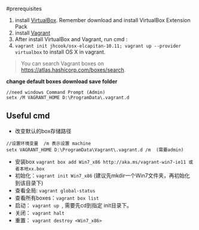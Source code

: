 #prerequisites
1. install [VirtualBox](https://www.virtualbox.org/wiki/Downloads). Remember download and install VirtualBox Extension Pack
2. install [Vagrant](https://www.vagrantup.com/downloads.html)
3. After install VirtualBox and Vagrant, run cmd : 
4. `vagrant init jhcook/osx-elcapitan-10.11; vagrant up --provider virtualbox` to install OS X in vagrant.  
> You can search Vagrant boxes on https://atlas.hashicorp.com/boxes/search.


**change default boxes download save folder**

 ```
 //need windows Command Prompt (Admin)
 setx /M VAGRANT_HOME D:\ProgramData\.vagrant.d
 ```

## Useful cmd

* 改变默认的box存储路径
```
//设置环境变量  /m 表示设置 machine
setx VAGRANT_HOME D:\ProgramData\Vagrant\.vagrant.d /m  (需要admin)  
```
* 安装box  `vagrant box add Win7_x86 http://aka.ms/vagrant-win7-ie11 或者本地xx.box `
* 初始化：`vagrant init Win7_x86`     (建议先mkdir一个Win7文件夹，再初始化到该目录下)  
* 查看全局:  `vagrant global-status  `
* 查看所有boxes：`vagrant box list  `
* 启动： `vagrant up `, 需要先cd到指定 init目录下。
* 关闭： `vagrant halt`
* 重置： `vagrant destroy <Win7_x86>`
